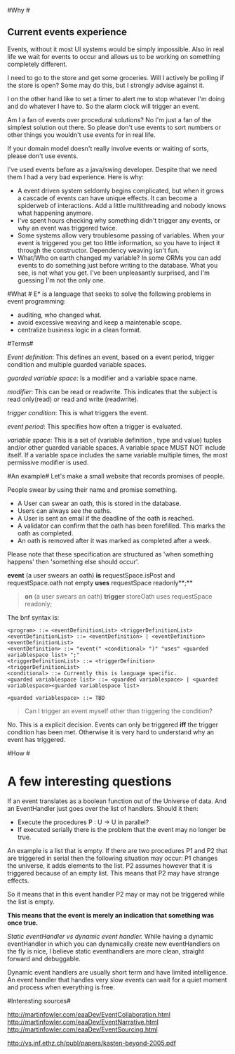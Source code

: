 #Why #
## Current events experience ##
Events, without it most UI systems would be simply impossible. Also in real life we wait for events to occur and allows us to be working on something completely different. 

I need to go to the store and get some groceries. Will I actively be polling if the store is open? Some may do this, but I strongly advise against it. 

I on the other hand like to set a timer to alert me to stop whatever I'm doing and do whatever I have to.
So the alarm clock will trigger an event.

Am I a fan of events over procedural solutions?
No I'm just a fan of the simplest solution out there. So please don't use events to sort numbers or other things you wouldn't use events for in real life.

If your domain model doesn't really involve events or waiting of sorts, please don't use events.

I've used events before as a java/swing developer.
Despite that we need them I had a very bad experience. Here is why: 

- A event driven system seldomly begins complicated, but when it grows a cascade of events can have unique effects. It can become a spiderweb of interactions. Add a little multithreading and nobody knows what happening anymore. 
-  I've spent hours checking why something didn't trigger any events, or why an event was triggered twice.
-  Some systems allow very troublesome passing of variables. When your event is triggered you get too little information, so you have to inject it through the constructor. Dependency weaving isn't fun. 
-  What/Who on earth changed my variable? In some ORMs you can add events to do something just before writing to the database. What you see, is not what you get. I've been unpleasantly surprised, and I'm guessing I'm not the only one.

#What #
E* is a language that seeks to solve the following problems in event programming:

- auditing, who changed what.
- avoid excessive weaving and keep a maintenable scope.
- centralize business logic in a clean format.

#Terms#

*Event definition*: This defines an event, based on a event period, trigger condition and multiple guarded variable spaces. 

*guarded variable space*: Is a modifier and a variable space name.

*modifier*: This can be read or readwrite. This indicates that the subject is read only(read) or read and write (readwrite).

*trigger condition*: This is what triggers the event.

*event period*: This specifies how often a trigger is evaluated. 

*variable space*: This is a set of (variable definition , type and value) tuples and/or other guarded variable spaces. A variable space MUST NOT include itself. If a variable space includes the same variable multiple times, the most permissive modifier is used.  

#An example#
Let's make a small website that records promises of people. 

People swear by using their name and promise something. 


- A User can swear an oath, this is stored in the database.  
- Users can always see the oaths.
- A User is sent an email if the deadline of the oath is reached.
- A validator can confirm that the oath has been forefilled. This marks the oath as completed.
- An oath is removed after it was marked as completed after a week. 

Please note that these specification are structured as 'when something happens' then 'something else should occur'.

> 
**event** (a user swears an oath) **is** requestSpace.isPost and requestSpace.oath not empty **uses**  requestSpace readonly**;**

> **on**  (a user swears an oath) **trigger** storeOath uses requestSpace readonly;


The bnf syntax is:

    <program> ::= <eventDefinitionList> <triggerDefinitionList>
	<eventDefinitionList> ::= <eventDefinition> | <eventDefinition> <eventDefinitionList>
	<eventDefinition> ::= "event(" <conditional> ")" "uses" <guarded variablespace list> ";"
	<triggerDefinitionList> ::= <triggerDefinition> <triggerDefinitionList>  
	<conditional> ::= Currently this is language specific.
	<guarded variablespace list> ::= <guarded variablespace> | <guarded  variablespace><guarded variablespace list>

	<guarded variablespace> ::= TBD
	


> Can I trigger an event myself other than triggering the condition? 

No. This is a explicit decision. Events can only be triggered **iff** the trigger condition has been met. Otherwise it is very hard to understand why an event has triggered.

#How #
# A few interesting questions #
If an event translates as a boolean function out of the Universe of data. 
And an EventHandler just goes over the list of handlers.
Should it then: 
- Execute the procedures P : U -> U in parallel?
- If executed serially there is the problem that the event may no longer be true. 

An example is a list that is empty. If there are two procedures P1 and P2 that are triggered in serial then the following situation may occur:
P1 changes the universe, it adds elements to the list. 
P2 assumes however that it is triggered because of an empty list. This means that P2 may have strange effects.

So it means that in this event handler P2 may or may not be triggered while the list is empty.

****This means that the event is merely an indication that something was once true.**** 

*Static eventHandler vs dynamic event handler.*
While having a dynamic eventHandler in which you can dynamically create new eventHandlers on the fly is nice, I believe static eventhandlers are more clean, straight forward and debuggable.

Dynamic event handlers are usually short term and have limited intelligence. An event handler that handles very slow events can wait for a quiet moment and process when everything is free.

#Interesting sources#

http://martinfowler.com/eaaDev/EventCollaboration.html
http://martinfowler.com/eaaDev/EventNarrative.html
http://martinfowler.com/eaaDev/EventSourcing.html

http://vs.inf.ethz.ch/publ/papers/kasten-beyond-2005.pdf